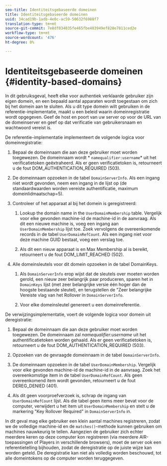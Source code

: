 ```yaml
---
seo-title: Identiteitsgebaseerde domeinen
title: Identiteitsgebaseerde domeinen
uuid: 34cad19b-1adb-4e0c-ac59-50632f6988f7
translation-type: tm+mt
source-git-commit: 7e8df034035fe465fbe403949ef828e7811ced2e
workflow-type: tm+mt
source-wordcount: '476'
ht-degree: 0%

---
```



# Identiteitsgebaseerde domeinen {#identity-based-domains}

In dit gebruiksgeval, heeft elke voor authentiek verklaarde gebruiker zijn eigen domein, en een bepaald aantal apparaten wordt toegestaan om zich bij het domein aan te sluiten. Als u dit type domein wilt gebruiken in de referentie-implementatie, maakt u een beleid waarin domeinregistratie wordt opgegeven. Geef de host en poort van uw server op voor de URL van de domeinserver en geef op dat verificatie van gebruikersnaam en wachtwoord vereist is.

De referentie-implementatie implementeert de volgende logica voor domeinregistratie:

1. Bepaal de domeinnaam die aan deze gebruiker moet worden toegewezen. De domeinnaam wordt * `namequalifier:username`* uit het verificatietoken geëxtraheerd. Als er geen verificatietoken is, retourneert u de fout DOM_AUTHENTICATION_REQUIRED (503).
1. De domeinnaam opzoeken in de tabel `DomainServerInfo`. Als een ingang niet wordt gevonden, neem een ingang in de lijst op (de standaardwaarden worden vereiste authentificatie, maximum domeinlidmaatschap=5).
1. Controleer of het apparaat al bij het domein is geregistreerd:

   1. Lookup the domain name in the `UserDomainMembership` table. Vergelijk voor elke gevonden machine-id de machine-id in de aanvraag. Als dit een nieuwe machine is, voeg een ingang aan `UserDomainMembership` lijst toe. Zoek vervolgens de overeenkomende records in de tabel `UserDomainRefCount`. Als een ingang niet voor deze machine GUID bestaat, voeg een verslag toe.

   1. Als dit een nieuw apparaat is en Max Membership al is bereikt, retourneert u de fout DOM_LIMIT_REACHED (502).

1. Alle domeinsleutels voor dit domein opzoeken in de tabel DomainKeys.

   1. Als `DomainServerInfo` erop wijst dat de sleutels over moeten worden gerold, een nieuw zeer belangrijk paar produceren, sparen het in `DomainKeys` lijst (met zeer belangrijke versie één hoger dan de hoogste bestaande sleutel), en terugstellen de &quot;Zeer belangrijke Vereiste vlag van het Rollover in `DomainServerInfo`.

   1. Voor elke domeinsleutel genereert u een domeinreferentie.

De verwijzingsimplementatie, voert de volgende logica voor domein uit deregistratie:

1. Bepaal de domeinnaam die aan deze gebruiker moet worden toegewezen. De domeinnaam zal *namequalifier:username* uit het authentificatietoken worden gehaald. Als er geen verificatietoken is, retourneert u de fout DOM_AUTHENTICATION_REQUIRED (503).
1. Opzoeken van de gevraagde domeinnaam in de tabel `DomainServerInfo`.
1. De domeinnaam opzoeken in de tabel `UserDomainMembership`. Vergelijk voor elke gevonden machine-id de machine-id in de aanvraag. Zoek het overeenkomstige item in de tabel `UserDomainRefCount`. Als geen overeenkomend item wordt gevonden, retourneert u de fout DEREG_DENIED (401).

1. Als dit geen voorproefverzoek is, schrap de ingang van `UserDomainRefCount` lijst. Als die tabel geen items meer bevat voor de computer, verwijdert u het item uit `UserDomainMembership` en stelt u de markering &quot;Key Rollover Required&quot; in `DomainServerInfo` in.

In dit geval mag elke gebruiker een klein aantal machines registreren, zodat we de volledige machine-id en de `matches()`-methode kunnen gebruiken om machines nauwkeurig te tellen. Aangezien de gebruiker zich echter meerdere keren op deze computer kon registreren (via meerdere AIR-toepassingen of Players in verschillende browsers), moet de server ook een referentietelling bijhouden, zodat de deregistratie op de juiste wijze kan worden geteld. De deregistratie kan niet als volledig worden beschouwd, tot alle domeintokens op de computer worden teruggegeven.
